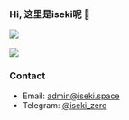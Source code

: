 ### Hi, 这里是iseki呢 👋

<div><img src="https://github-readme-stats.vercel.app/api?username=cpdyj&t=awsl"/></div>
<br />
<!--  -->
<a href="https://github.com/cpdyj/"><img src="https://github-readme-stats.vercel.app/api/top-langs/?username=cpdyj&" /></a>

### Contact

- Email: <admin@iseki.space>
- Telegram: [@iseki_zero](https://t.me/iseki_zero)

<!--
**cpdyj/cpdyj** is a ✨ _special_ ✨ repository because its `README.md` (this file) appears on your GitHub profile.

Here are some ideas to get you started:

- 🔭 I’m currently working on ...
- 🌱 I’m currently learning ...
- 👯 I’m looking to collaborate on ...
- 🤔 I’m looking for help with ...
- 💬 Ask me about ...
- 📫 How to reach me: ...
- 😄 Pronouns: ...
- ⚡ Fun fact: ...
-->

